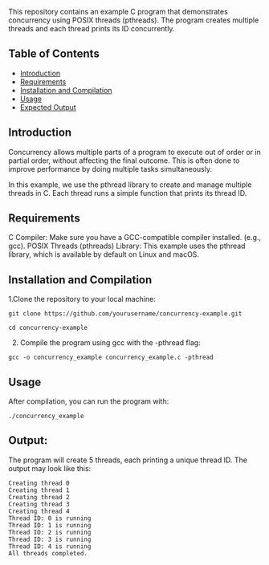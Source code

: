 This repository contains an example C program that demonstrates concurrency using POSIX threads (pthreads). The program creates multiple threads and each thread prints its ID concurrently.

## Table of Contents

- [Introduction](#introduction)
- [Requirements](#requirements)
- [Installation and Compilation](#installation-and-compilation)
- [Usage](#usage)
- [Expected Output](#Output)


## Introduction
Concurrency allows multiple parts of a program to execute out of order or in partial order, without affecting the final outcome. This is often done to improve performance by doing multiple tasks simultaneously.

In this example, we use the pthread library to create and manage multiple threads in C. Each thread runs a simple function that prints its thread ID.

## Requirements
C Compiler: Make sure you have a GCC-compatible compiler installed. (e.g., gcc).
POSIX Threads (pthreads) Library: This example uses the pthread library, which is available by default on Linux and macOS.


## Installation and Compilation

1.Clone the repository to your local machine:

```git clone https://github.com/yourusername/concurrency-example.git```

```cd concurrency-example```

2. Compile the program using gcc with the -pthread flag:

```gcc -o concurrency_example concurrency_example.c -pthread```

## Usage
After compilation, you can run the program with:

```./concurrency_example```

## Output:
The program will create 5 threads, each printing a unique thread ID. The output may look like this:

  
    Creating thread 0
    Creating thread 1
    Creating thread 2
    Creating thread 3
    Creating thread 4
    Thread ID: 0 is running
    Thread ID: 1 is running
    Thread ID: 2 is running
    Thread ID: 3 is running
    Thread ID: 4 is running
    All threads completed.
    
